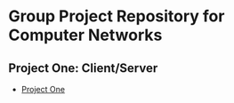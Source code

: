 # Group Project Repository for Computer Networks

## Project One: Client/Server

- [Project One](./project_1/README.md)